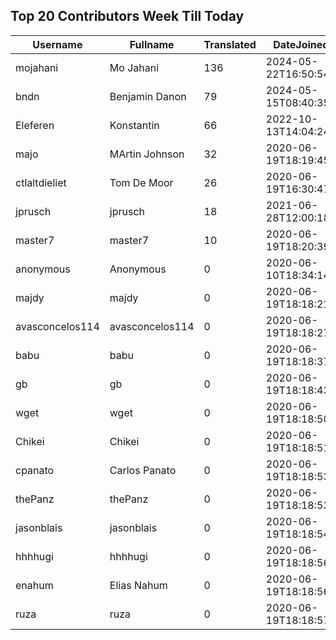 ## Top 20 Contributors Week Till Today ##
|Username|Fullname|Translated|DateJoined|Language|
|--------|--------|----------|----------|-------|
|mojahani|Mo Jahani|136|2024-05-22T16:50:54.|fa|
|bndn|Benjamin Danon|79|2024-05-15T08:40:35.|fr|
|Eleferen|Konstantin|66|2022-10-13T14:04:24Z|ru|
|majo|MArtin Johnson|32|2020-06-19T18:19:45Z|sv|
|ctlaltdieliet|Tom De Moor|26|2020-06-19T16:30:47Z|nl|
|jprusch|jprusch|18|2021-06-28T12:00:18.|de|
|master7|master7|10|2020-06-19T18:20:39.|pl|
|anonymous|Anonymous|0|2020-06-10T18:34:14.||
|majdy|majdy|0|2020-06-19T18:18:21.||
|avasconcelos114|avasconcelos114|0|2020-06-19T18:18:27Z||
|babu|babu|0|2020-06-19T18:18:37.||
|gb|gb|0|2020-06-19T18:18:43.||
|wget|wget|0|2020-06-19T18:18:50Z|ro|
|Chikei|Chikei|0|2020-06-19T18:18:51Z|zh_Hant|
|cpanato|Carlos Panato|0|2020-06-19T18:18:53Z||
|thePanz|thePanz|0|2020-06-19T18:18:53Z||
|jasonblais|jasonblais|0|2020-06-19T18:18:54Z||
|hhhhugi|hhhhugi|0|2020-06-19T18:18:56.||
|enahum|Elias  Nahum|0|2020-06-19T18:18:56Z|es|
|ruza|ruza|0|2020-06-19T18:18:57.||
